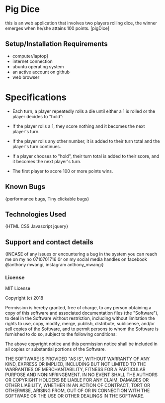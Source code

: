 # Pig Dice
this is an web application that involves two players rolling dice, the winner emerges when he/she attains 100 points.
[pigDice] 

## Setup/Installation Requirements
* computer/laptop]
* internet connection
* ubuntu operating system
* an active account on github
* web browser

# Specifications

+ Each turn, a player repeatedly rolls a die until either a 1 is rolled or the player decides to "hold":

+ If the player rolls a 1, they score nothing and it becomes the next player's turn.

+ If the player rolls any other number, it is added to their turn total and the player's turn continues.

+ If a player chooses to "hold", their turn total is added to their score, and it becomes the next player's turn.

+ The first player to score 100 or more points wins.


## Known Bugs
{performance bugs,
Tiny clickable bugs}

## Technologies Used
{HTML CSS Javascript jquery}

## Support and contact details
{INCASE of any issues or encountering a bug in the system you can reach me on my no 0710701716 0r on my social media handles on facebook @anthony mwangi, instagram anthony_mwangi}

### License
MIT License

Copyright (c) 2018 

Permission is hereby granted, free of charge, to any person obtaining a copy
of this software and associated documentation files (the "Software"), to deal
in the Software without restriction, including without limitation the rights
to use, copy, modify, merge, publish, distribute, sublicense, and/or sell
copies of the Software, and to permit persons to whom the Software is
furnished to do so, subject to the following conditions:

The above copyright notice and this permission notice shall be included in all
copies or substantial portions of the Software.

THE SOFTWARE IS PROVIDED "AS IS", WITHOUT WARRANTY OF ANY KIND, EXPRESS OR
IMPLIED, INCLUDING BUT NOT LIMITED TO THE WARRANTIES OF MERCHANTABILITY,
FITNESS FOR A PARTICULAR PURPOSE AND NONINFRINGEMENT. IN NO EVENT SHALL THE
AUTHORS OR COPYRIGHT HOLDERS BE LIABLE FOR ANY CLAIM, DAMAGES OR OTHER
LIABILITY, WHETHER IN AN ACTION OF CONTRACT, TORT OR OTHERWISE, ARISING FROM,
OUT OF OR IN CONNECTION WITH THE SOFTWARE OR THE USE OR OTHER DEALINGS IN THE
SOFTWARE.

